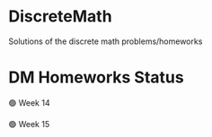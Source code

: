 # DiscreteMath
Solutions of the discrete math problems/homeworks
# DM Homeworks Status
🟢 Week 14

🟢 Week 15

